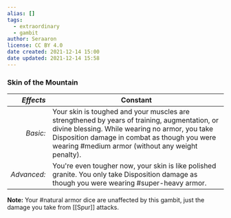 ```yaml
---
alias: []
tags:
  - extraordinary
  - gambit
author: Seraaron
license: CC BY 4.0
date created: 2021-12-14 15:00
date updated: 2021-12-14 15:58
---
```


### Skin of the Mountain

|   _Effects_ | Constant                                                                                                                                                                                                                                            |
| ----------: | --------------------------------------------------------------------------------------------------------------------------------------------------------------------------------------------------------------------------------------------------- |
|    _Basic:_ | Your skin is toughed and your muscles are strengthened by years of training, augmentation, or divine blessing. While wearing no armor, you take Disposition damage in combat as though you were wearing #medium armor (without any weight penalty). |
| _Advanced:_ | You're even tougher now, your skin is like polished granite. You only take Disposition damage as though you were wearing #super-heavy armor.                                                                                                        |

**Note:** Your #natural armor dice are unaffected by this gambit, just the damage you take from [[Spur]] attacks.
